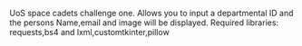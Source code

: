 UoS space cadets challenge one.
Allows you to input a departmental ID and the persons Name,email and image will be displayed.
Required libraries: requests,bs4 and lxml,customtkinter,pillow
